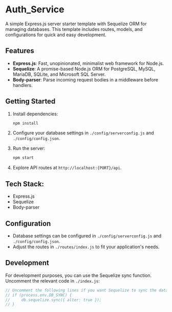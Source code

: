 # Auth_Service

A simple Express.js server starter template with Sequelize ORM for managing databases. This template includes routes, models, and configurations for quick and easy development.

## Features

- **Express.js**: Fast, unopinionated, minimalist web framework for Node.js.
- **Sequelize**: A promise-based Node.js ORM for PostgreSQL, MySQL, MariaDB, SQLite, and Microsoft SQL Server.
- **Body-parser**: Parse incoming request bodies in a middleware before handlers.

## Getting Started

1. Install dependencies:
    ```bash
    npm install
    ```

2. Configure your database settings in `./config/serverconfig.js` and `./config/config.json`.

3. Run the server:
    ```bash
    npm start
    ```

4. Explore API routes at `http://localhost:{PORT}/api`.

## Tech Stack:
- Express.js
- Sequelize
- Body-parser

## Configuration

- Database settings can be configured in `./config/serverconfig.js` and `./config/config.json`.
- Adjust the routes in `./routes/index.js` to fit your application's needs.

## Development

For development purposes, you can use the Sequelize sync function. Uncomment the relevant code in `./index.js`:

```javascript
// Uncomment the following lines if you want Sequelize to sync the database on server start
// if (process.env.DB_SYNC) {
//     db.sequelize.sync({ alter: true });
// }
